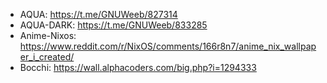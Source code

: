 - AQUA: https://t.me/GNUWeeb/827314
- AQUA-DARK: https://t.me/GNUWeeb/833285
- Anime-Nixos: https://www.reddit.com/r/NixOS/comments/166r8n7/anime_nix_wallpaper_i_created/
- Bocchi: https://wall.alphacoders.com/big.php?i=1294333

